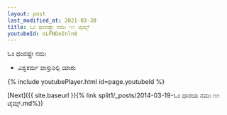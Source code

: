 ```yaml
---
layout: post
last_modified_at: 2021-03-30
title: ಓಂ ಥಂವಷ್ಟ್ರೇ ನಮಃ ೧೧ ಟೈಮ್ಸ್
youtubeId: oLFNDoInln8
---
```

 
 
 ಓಂ ಥಂವಷ್ಟ್ರೇ ನಮಃ  
 
 -  ವಿಶ್ವಕರ್ಮ ವಾಸ್ತುಶಿಲ್ಪಿ ಯಾರು 
 
  
 
  
 
 
 
 
 
 


{% include youtubePlayer.html id=page.youtubeId %}
 
[Next]({{ site.baseurl }}{% link  split1/_posts/2014-03-19-ಓಂ ಧಾರಯ ನಮಃ ೧೧ ಟೈಮ್ಸ್.md%})
 
